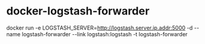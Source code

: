 # docker-logstash-forwarder

docker run -e LOGSTASH_SERVER=http://logstash.server.ip.addr:5000 -d --name logstash-forwarder --link logstash:logstash -t logstash-forwarder
